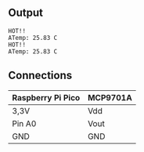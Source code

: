 ## Output
```
HOT!!
ATemp: 25.83 C
HOT!!
ATemp: 25.83 C
```
## Connections

| Raspberry Pi Pico  |     MCP9701A     |
| ------------------ | -------------    |
| 3,3V               | Vdd              |
| Pin A0             | Vout             |
| GND                | GND              |
